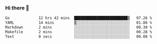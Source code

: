 ### Hi there 👋

<!--
**yeya24/yeya24** is a ✨ _special_ ✨ repository because its `README.md` (this file) appears on your GitHub profile.

Here are some ideas to get you started:

- 🔭 I’m currently working on ...
- 🌱 I’m currently learning ...
- 👯 I’m looking to collaborate on ...
- 🤔 I’m looking for help with ...
- 💬 Ask me about ...
- 📫 How to reach me: ...
- 😄 Pronouns: ...
- ⚡ Fun fact: ...
-->

<!--START_SECTION:waka-->

```txt
Go             12 hrs 42 mins  ████████████████████████▒   97.26 %
YAML           14 mins         ▒░░░░░░░░░░░░░░░░░░░░░░░░   01.86 %
Markdown       2 mins          ░░░░░░░░░░░░░░░░░░░░░░░░░   00.30 %
Makefile       2 mins          ░░░░░░░░░░░░░░░░░░░░░░░░░   00.28 %
Text           0 secs          ░░░░░░░░░░░░░░░░░░░░░░░░░   00.08 %
```

<!--END_SECTION:waka-->
